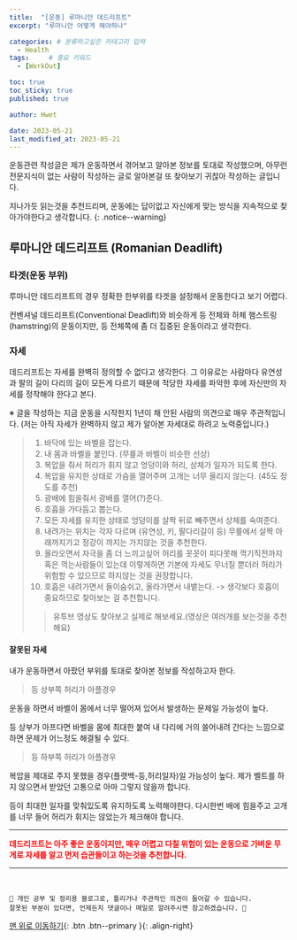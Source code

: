 ```yaml
---
title:  "[운동] 루마니안 데드리프트"  
excerpt: "루마니안 어떻게 해야하나"

categories: # 분류하고싶은 카테고리 입력
  - Health
tags:     # 중요 키워드
  - [WorkOut]

toc: true
toc_sticky: true
published: true

author: Hwet

date: 2023-05-21
last_modified_at: 2023-05-21
---
```


운동관련 작성글은 제가 운동하면서 겪어보고 알아본 정보를 토대로 작성했으며, 아무런 전문지식이 없는 사람이 작성하는 글로 알아본걸 또 찾아보기 귀찮아 작성하는 글입니다.

지나가듯 읽는것을 추천드리며, 운동에는 답이없고 자신에게 맞는 방식을 지속적으로 찾아가야한다고 생각합니다.
{: .notice--warning}

## 루마니안 데드리프트 (Romanian Deadlift)

### 타겟(운동 부위)

루마니안 데드리프트의 경우 정확한 한부위를 타겟을 설정해서 운동한다고 보기 어렵다. 

컨벤셔널 데드리프트(Conventional Deadlift)와 비슷하게 등 전체와 하체 햄스트링(hamstring)의 운동이지만, 등 전체쪽에 좀 더 집중된 운동이라고 생각한다.

### 자세

데드리프트는 자세를 완벽히 정의할 수 없다고 생각한다. 그 이유로는 사람마다 유연성과 팔의 길이 다리의 길이 모든게 다르기 때문에 적당한 자세를 파악한 후에 자신만의 자세를 정착해야 한다고 본다.

※ 글을 작성하는 지금 운동을 시작한지 1년이 채 안된 사람의 의견으로 매우 주관적입니다. (저는 아직 자세가 완벽하지 않고 제가 알아본 자세대로 하려고 노력중입니다.)

> 1. 바닥에 있는 바벨을 잡는다.
> 2. 내 몸과 바벨을 붙인다. (무릎과 바벨이 비슷한 선상)
> 3. 복압을 줘서 허리가 휘지 않고 엉덩이와 허리, 상체가 일자가 되도록 한다. 
> 4. 복압을 유지한 상태로 가슴을 열어주며 고개는 너무 올리지 않는다. (45도 정도를 추천)
> 5. 광배에 힘을줘서 광배를 열어(?)준다.
> 6. 호흡을 가다듬고 뽑는다. 
> 7. 모든 자세를 유지한 상태로 엉덩이를 살짝 뒤로 빼주면서 상체를 숙여준다. 
> 8. 내려가는 위치는 각자 다르며 (유연성, 키, 팔다리길이 등) 무릎에서 살짝 아래까지가고 정강이 까지는 가지않는 것을 추천한다.
> 9. 올라오면서 자극을 좀 더 느끼고싶어 허리를 꼿꼿이 피다못해 꺽기직전까지 혹은 꺽는사람들이 있는데 이렇게하면 기본에 자세도 무너질 뿐더러 허리가 위험할 수 있으므로 하지않는 것을 권장합니다.
> 10. 호흡은 내려가면서 들이숨쉬고, 올라가면서 내뱉는다. -> 생각보다 호흡이 중요하므로 찾아보는 걸 추천합니다.
>> 유투브 영상도 찾아보고 실제로 해보세요.(영상은 여러개를 보는것을 추천해요)

#### 잘못된 자세 

내가 운동하면서 아팠던 부위를 토대로 찾아본 정보를 작성하고자 한다.

> 등 상부쪽 허리가 아플경우

운동을 하면서 바벨이 몸에서 너무 떨어져 있어서 발생하는 문제일 가능성이 높다.

등 상부가 아프다면 바벨을 몸에 최대한 붙여 내 다리에 거의 쓸어내려 간다는 느낌으로 하면 문제가 어느정도 해결될 수 있다.



> 등 하부쪽 허리가 아플경우

복압을 제대로 주지 못했을 경우(플랫백-등,허리일자)일 가능성이 높다. 제가 벨트를 하지 않으면서 받았던 고통으로 아마 그렇지 않을까 합니다. 

등이 최대한 일자를 맞춰있도록 유지하도록 노력해야한다. 다시한번 배에 힘을주고 고개를 너무 들어 허리가 휘지는 않았는가 체크해야 합니다.

***

<strong style="color:red">데드리프트는 아주 좋은 운동이지만, 매우 어렵고 다칠 위험이 있는 운동으로 가벼운 무게로 자세를 알고 먼저 습관들이고 하는것을 추천합니다.</strong>


***
<br>
    
    📢 개인 공부 및 정리용 블로그로, 틀리거나 주관적인 의견이 들어갈 수 있습니다.
    잘못된 부분이 있다면, 언제든지 댓글이나 메일로 알려주시면 참고하겠습니다. 🔔

[맨 위로 이동하기](#){: .btn .btn--primary }{: .align-right}